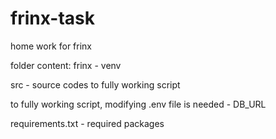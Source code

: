 # frinx-task
home work for frinx

folder content:
frinx - venv

src - source codes to fully working script

to fully working script, modifying .env file is needed - DB_URL

requirements.txt - required packages

